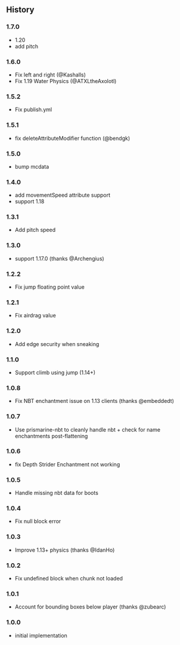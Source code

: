 ## History

### 1.7.0

* 1.20
* add pitch

### 1.6.0

* Fix left and right (@Kashalls)
* Fix 1.19 Water Physics (@ATXLtheAxolotl)

### 1.5.2

* Fix publish.yml

### 1.5.1

* fix deleteAttributeModifier function (@bendgk)

### 1.5.0

* bump mcdata

### 1.4.0

* add movementSpeed attribute support
* support 1.18

### 1.3.1

* Add pitch speed

### 1.3.0

* support 1.17.0 (thanks @Archengius)

### 1.2.2

* Fix jump floating point value

### 1.2.1

* Fix airdrag value

### 1.2.0

* Add edge security when sneaking

### 1.1.0

* Support climb using jump (1.14+)

### 1.0.8

* Fix NBT enchantment issue on 1.13 clients (thanks @embeddedt)

### 1.0.7

* Use prismarine-nbt to cleanly handle nbt + check for name enchantments post-flattening

### 1.0.6

* fix Depth Strider Enchantment not working

### 1.0.5

* Handle missing nbt data for boots

### 1.0.4

* Fix null block error

### 1.0.3

* Improve 1.13+ physics (thanks @IdanHo)

### 1.0.2

* Fix undefined block when chunk not loaded

### 1.0.1

* Account for bounding boxes below player (thanks @zubearc)

### 1.0.0

* initial implementation
